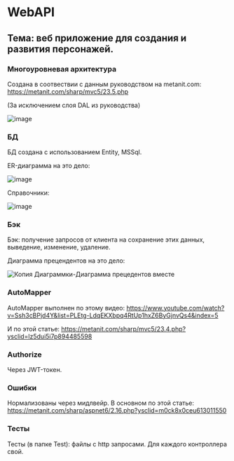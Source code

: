 # WebAPI
## Тема: веб приложение для создания и развития персонажей. 
### Многоуровневая архитектура

Создана в соотвествии с данным руководством на metanit.com: https://metanit.com/sharp/mvc5/23.5.php

(За исключением слоя DAL из руководства)

![image](https://github.com/user-attachments/assets/4476f9c9-10cd-4b9e-90c6-6bcee2931fb6)


### БД
БД создана с использованием Entity, MSSql. 

ER-диаграмма на это дело:

![image](https://github.com/user-attachments/assets/62f8f3ed-e197-46fd-9c25-2e0beffa33e5)


Справочники:

![image](https://github.com/user-attachments/assets/1e7092f6-7415-481c-86c3-e7be74c10537)


### Бэк

Бэк: получение запросов от клиента на сохранение этих данных, выведение, изменение, удаление. 

Диаграмма прецендентов на это дело:

![Копия Диаграммки-Диаграмма прецедентов вместе](https://github.com/user-attachments/assets/8cd8c05d-1a37-4238-aabc-949fdb367edd)

### AutoMapper

AutoMapper выполнен по этому видео: https://www.youtube.com/watch?v=Ssh3cBPjd4Y&list=PLEtg-LdqEKXbpq4RtUp1hxZ6ByGjnvQs4&index=5

И по этой статье: https://metanit.com/sharp/mvc5/23.4.php?ysclid=lz5dui5i7p894485598

### Authorize

Через JWT-токен.

### Ошибки

Нормализованы через мидлвейр. В основном по этой статье: https://metanit.com/sharp/aspnet6/2.16.php?ysclid=m0ck8x0ceu613011550

### Тесты
Тесты (в папке Test): файлы с http запросами. Для каждого контроллера свой.
